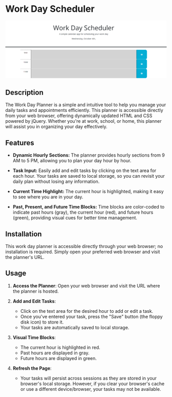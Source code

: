 # Work Day Scheduler

![Alt text](<assets/Screenshot 2023-10-04 205145.png>)

## Description

The  Work Day Planner is a simple and intuitive tool to help you manage your daily tasks and appointments efficiently. This planner is accessible directly from your web browser, offering dynamically updated HTML and CSS powered by jQuery. Whether you're at work, school, or home, this planner will assist you in organizing your day effectively.

## Features

- **Dynamic Hourly Sections:** The planner provides hourly sections from 9 AM to 5 PM, allowing you to plan your day hour by hour.
  
- **Task Input:** Easily add and edit tasks by clicking on the text area for each hour. Your tasks are saved to local storage, so you can revisit your daily plan without losing any information.

- **Current Time Highlight:** The current hour is highlighted, making it easy to see where you are in your day.

- **Past, Present, and Future Time Blocks:** Time blocks are color-coded to indicate past hours (gray), the current hour (red), and future hours (green), providing visual cues for better time management.




## Installation

This work day planner is accessible directly through your web browser; no installation is required. Simply open your preferred web browser and visit the planner's URL.

## Usage

1. **Access the Planner**: Open your web browser and visit the URL where the planner is hosted.

2. **Add and Edit Tasks**:
   - Click on the text area for the desired hour to add or edit a task.
   - Once you've entered your task, press the "Save" button (the floppy disk icon) to store it.
   - Your tasks are automatically saved to local storage.

3. **Visual Time Blocks**:
   - The current hour is highlighted in red.
   - Past hours are displayed in gray.
   - Future hours are displayed in green.


5. **Refresh the Page**:
   - Your tasks will persist across sessions as they are stored in your browser's local storage. However, if you clear your browser's cache or use a different device/browser, your tasks may not be available.


